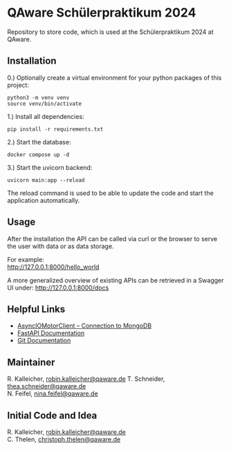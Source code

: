# QAware Schülerpraktikum 2024

Repository to store code, which is used at the Schülerpraktikum 2024 at QAware.

## Installation

0.) Optionally create a virtual environment for your python packages of this project:

```
python3 -m venv venv
source venv/bin/activate
```

1.) Install all dependencies:

```
pip install -r requirements.txt
```

2.) Start the database:

```
docker compose up -d
```

3.) Start the uvicorn backend:

```
uvicorn main:app --reload
```

The reload command is used to be able to update the code and start the application automatically.

## Usage

After the installation the API can be called via curl or the browser to serve the user with data or as data storage.

For example: \
http://127.0.0.1:8000/hello_world 

A more generalized overview of existing APIs can be retrieved in a Swagger UI under:
http://127.0.0.1:8000/docs

## Helpful Links

- [AsyncIOMotorClient – Connection to MongoDB](https://motor.readthedocs.io/en/stable/api-asyncio/asyncio_motor_client.html)
- [FastAPI Documentation](https://fastapi.tiangolo.com/)
- [Git Documentation](https://git-scm.com/docs)

## Maintainer

R. Kalleicher, <robin.kalleicher@qaware.de>
T. Schneider, <thea.schneider@qaware.de>     
N. Feifel, <nina.feifel@qaware.de>

## Initial Code and Idea

R. Kalleicher, <robin.kalleicher@qaware.de>     
C. Thelen, <christoph.thelen@qaware.de>